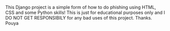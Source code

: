 This Django project is a simple form of how to do phishing using HTML, CSS and some Python skills!
This is just for educational purposes only and I DO NOT GET RESPONSIBILY for any bad uses of this project.
Thanks.
Pouya
